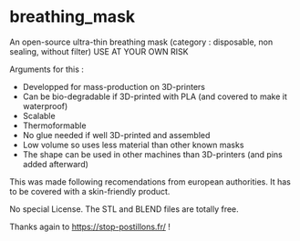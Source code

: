 # breathing_mask
An open-source ultra-thin breathing mask 
(category : disposable, non sealing, without filter)
USE AT YOUR OWN RISK

Arguments for this : 
- Developped for mass-production on 3D-printers
- Can be bio-degradable if 3D-printed with PLA (and covered to make it waterproof)
- Scalable
- Thermoformable
- No glue needed if well 3D-printed and assembled
- Low volume so uses less material than other known masks
- The shape can be used in other machines than 3D-printers (and pins added afterward)

This was made following recomendations from european authorities. 
It has to be covered with a skin-friendly product.

No special License. The STL and BLEND files are totally free.

Thanks again to https://stop-postillons.fr/ !
